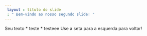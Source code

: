 ```yaml
---
 layout : título do slide
 : " Bem-vindo ao nosso segundo slide! "
---
```

Seu texto * teste * testeee
Use a seta para a esquerda para voltar!
